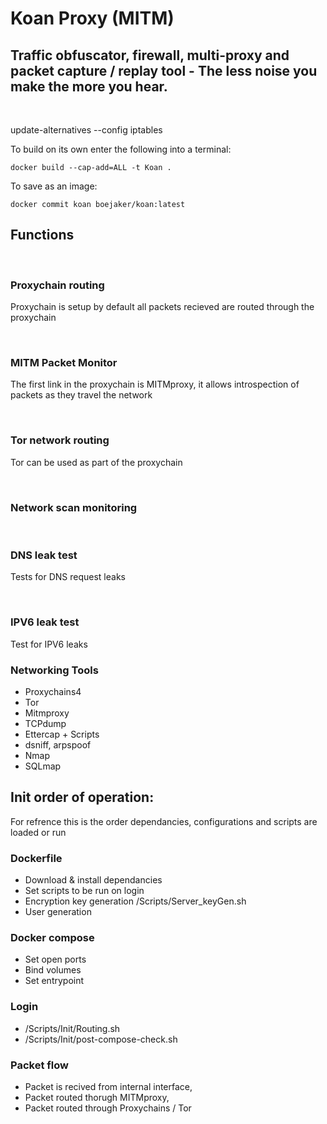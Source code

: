 # Koan Proxy (MITM)
## Traffic obfuscator, firewall, multi-proxy and packet capture / replay tool - The less noise you make the more you hear.
<br>

update-alternatives --config iptables 

To build on its own enter the following into a terminal:
 
    docker build --cap-add=ALL -t Koan . 

To save as an image:

    docker commit koan boejaker/koan:latest

## Functions

<br/>

### Proxychain routing
Proxychain  is setup by default all packets recieved are routed through the proxychain 

<br/>

### MITM Packet Monitor
The first link in the proxychain is MITMproxy, it allows introspection of packets as they travel the network

<br/>

### Tor network routing
Tor can be used as part of the proxychain

<br/>

### Network scan monitoring

<br/>

### DNS leak test
Tests for DNS request leaks

<br/>

### IPV6 leak test
Test for IPV6 leaks

### Networking Tools
- Proxychains4
- Tor
- Mitmproxy
- TCPdump
- Ettercap + Scripts
- dsniff, arpspoof
- Nmap
- SQLmap

## Init order of operation:
For refrence this is the order dependancies, configurations and scripts are loaded or run
<br/>

### Dockerfile
- Download & install dependancies
- Set scripts to be run on login
- Encryption key generation /Scripts/Server_keyGen.sh
- User generation

### Docker compose
- Set open ports
- Bind volumes
- Set entrypoint

### Login
- /Scripts/Init/Routing.sh
- /Scripts/Init/post-compose-check.sh

### Packet flow
- Packet is recived from internal interface,
- Packet routed thorugh MITMproxy, 
- Packet routed through Proxychains / Tor